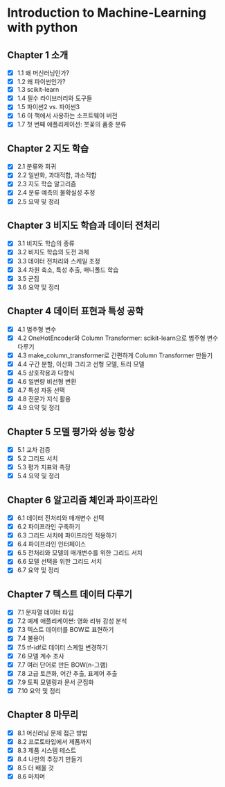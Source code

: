 # Introduction to Machine-Learning with python
## Chapter 1 소개
- [X] 1.1 왜 머신러닝인가?
- [X] 1.2 왜 파이썬인가?
- [X] 1.3 scikit-learn
- [X] 1.4 필수 라이브러리와 도구들
- [X] 1.5 파이썬2 vs. 파이썬3
- [X] 1.6 이 책에서 사용하는 소프트웨어 버전
- [X] 1.7 첫 번째 애플리케이션: 붓꽃의 품종 분류
## Chapter 2 지도 학습
- [X] 2.1 분류와 회귀
- [X] 2.2 일반화, 과대적합, 과소적합
- [X] 2.3 지도 학습 알고리즘
- [X] 2.4 분류 예측의 불확실성 추정
- [X] 2.5 요약 및 정리
## Chapter 3 비지도 학습과 데이터 전처리
- [X] 3.1 비지도 학습의 종류
- [X] 3.2 비지도 학습의 도전 과제
- [X] 3.3 데이터 전처리와 스케일 조정
- [X] 3.4 차원 축소, 특성 추출, 매니폴드 학습
- [X] 3.5 군집
- [X] 3.6 요약 및 정리
## Chapter 4 데이터 표현과 특성 공학
- [X] 4.1 범주형 변수
- [X] 4.2 OneHotEncoder와 Column Transformer: scikit-learn으로 범주형 변수 다루기
- [X] 4.3 make_column_transformer로 간편하게 Column Transformer 만들기
- [X] 4.4 구간 분할, 이산화 그리고 선형 모델, 트리 모델
- [X] 4.5 상호작용과 다항식
- [X] 4.6 일변량 비선형 변환
- [X] 4.7 특성 자동 선택
- [X] 4.8 전문가 지식 활용
- [X] 4.9 요약 및 정리
## Chapter 5 모델 평가와 성능 항상
- [X] 5.1 교차 검증
- [X] 5.2 그리드 서치
- [X] 5.3 평가 지표와 측정
- [X] 5.4 요약 및 정리
## Chapter 6 알고리즘 체인과 파이프라인
- [X] 6.1 데이터 전처리와 매개변수 선택
- [X] 6.2 파이프라인 구축하기
- [X] 6.3 그리드 서치에 파이프라인 적용하기
- [X] 6.4 파이프라인 인터페이스
- [X] 6.5 전처리와 모델의 매개변수를 위한 그리드 서치
- [X] 6.6 모델 선택을 위한 그리드 서치
- [X] 6.7 요약 및 정리
## Chapter 7 텍스트 데이터 다루기
- [X] 7.1 문자열 데이터 타입
- [X] 7.2 예제 애플리케이쎤: 영화 리뷰 감성 분석
- [X] 7.3 텍스트 데이터를 BOW로 표현하기
- [X] 7.4 불용어
- [X] 7.5 tf-idf로 데이터 스케일 변경하기
- [X] 7.6 모델 계수 조사
- [X] 7.7 여러 단어로 만든 BOW(n-그램)
- [X] 7.8 고급 토큰화, 어간 추출, 표제어 추출
- [X] 7.9 토픽 모델링과 문서 군집화
- [X] 7.10 요약 및 정리
## Chapter 8 마무리
- [X] 8.1 머신러닝 문제 접근 방법
- [X] 8.2 프로토타입에서 제품까지
- [X] 8.3 제품 시스템 테스트
- [X] 8.4 나만의 추정기 만들기
- [X] 8.5 더 배울 것
- [X] 8.6 마치며
